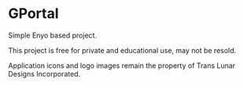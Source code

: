 GPortal
=======

Simple Enyo based project.

This project is free for private and educational use, may not be resold.

Application icons and logo images remain the property of Trans Lunar Designs Incorporated.


